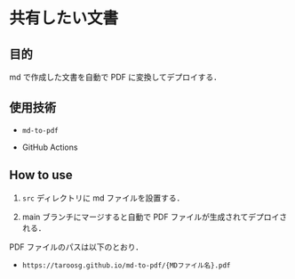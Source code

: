 # 共有したい文書

## 目的

md で作成した文書を自動で PDF に変換してデプロイする．

## 使用技術

- `md-to-pdf`

- GitHub Actions

## How to use

1. `src` ディレクトリに md ファイルを設置する．

2. main ブランチにマージすると自動で PDF ファイルが生成されてデプロイされる．

PDF ファイルのパスは以下のとおり．

- `https://taroosg.github.io/md-to-pdf/{MDファイル名}.pdf`
